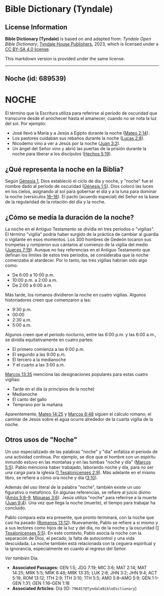 # Bible Dictionary (Tyndale)

## License Information

**Bible Dictionary (Tyndale)** is based on and adapted from: _Tyndale Open Bible Dictionary_, [Tyndale House Publishers](https://tyndaleopenresources.com/), 2023, which is licensed under a [CC BY-SA 4.0 license](https://creativecommons.org/licenses/by-sa/4.0/legalcode.en).

This markdown version is provided under the same license.



--------------------------------

## Noche (id: 689539)

NOCHE
=====

El término que la Escritura utiliza para referirse al período de oscuridad que transcurre desde el anochecer hasta el amanecer, cuando no se nota la luz del sol. Por ejemplo:

* José llevó a María y a Jesús a Egipto durante la noche ([Mateo 2:14](https://ref.ly/Matt2:14)).
* Los pastores cuidaban sus rebaños durante la noche ([Lucas 2:8](https://ref.ly/Luke2:8)).
* Nicodemo vino a ver a Jesús por la noche ([Juan 3:2](https://ref.ly/John3:2)).
* Un ángel del Señor vino y abrió las puertas de la prisión durante la noche para liberar a los discípulos ([Hechos 5:19](https://ref.ly/Acts5:19)).

¿Qué representa la noche en la Biblia?
--------------------------------------

Según [Génesis 1](https://ref.ly/Gen1:1-Gen1:31), Dios estableció el ciclo de día y noche, y "noche" fue el nombre dado al período de oscuridad ([Génesis 1:5](https://ref.ly/Gen1:5)). Dios colocó las luces en los cielos, asignando al sol para gobernar el día y a la luna para dominar la noche (versículos [16–18](https://ref.ly/Gen1:16-Gen1:18)). El pacto (acuerdo especial) del Señor es la base de la regularidad de la rotación del día y la noche.

¿Cómo se medía la duración de la noche?
---------------------------------------

La noche en el Antiguo Testamento se dividía en tres períodos o "vigilias". El término "vigilia" podría haber surgido de la práctica de cambiar al guardia o vigilante en esos momentos. Los 300 hombres de Gedeón tocaron sus trompetas y rompieron sus cántaros al comienzo de la vigilia del medio ([Jueces 7:19](https://ref.ly/Judg7:19)). Aunque no hay referencias en el Antiguo Testamento que definan los límites de estos tres períodos, se consideraba que la noche comenzaba al atardecer. Por lo tanto, las tres vigilias habrían sido algo como:

* De 6:00 a 10:00 p.m.
* 10:00 p.m. a 2:00 a.m.
* De 2:00 a 6:00 a.m.

Más tarde, los romanos dividieron la noche en cuatro vigilias. Algunos historiadores creen que comenzaron a las:

* 9:30 p.m.
* 00:00
* 2:30 a.m.
* 5:00 a.m.

Algunos creen que el período nocturno, entre las 6:00 p.m. y las 6:00 a.m., se dividía equitativamente en cuatro partes:

* El primero comienza a las 6:00 p.m.
* El segundo a las 9:00 p.m.
* El tercero a la medianoche
* Y el cuarto a las 3:00 a.m.

[Marcos 13:35](https://ref.ly/Mark13:35) menciona las designaciones populares para estas cuatro vigilias:

* Tarde en el día (a principios de la noche)
* Medianoche
* El canto del gallo
* Temprano por la mañana

Aparentemente, [Mateo 14:25](https://ref.ly/Matt14:25) y [Marcos 6:48](https://ref.ly/Mark6:48) siguen el cálculo romano; el caminar de Jesús sobre el agua ocurre alrededor de la cuarta vigilia de la noche.

Otros usos de "Noche"
---------------------

Un uso especializado de las palabras "noche" y "día" enfatiza el período de una actividad continua. Por ejemplo, se dice que el hombre con un espíritu inmundo estuvo en las montañas y en las tumbas "noche y día" ([Marcos 5:5](https://ref.ly/Mark5:5)). Pablo menciona haber trabajado, laborando noche y día, para no ser una carga para la iglesia ([1 Tesalonicenses 2:9](https://ref.ly/1Thess2:9)). Más adelante en el mismo libro, se refiere a cómo ora noche y día ([3:10](https://ref.ly/1Thess3:10)).

Además del uso literal de la palabra "noche", también existe un uso figurativo o metafórico. En algunas referencias, se refiere al juicio divino ([Amós 5:8–9,](https://ref.ly/Amos5:8-Amos5:9) [Miqueas 3:6](https://ref.ly/Mic3:6)). Jesús utiliza "noche" para referirse a la muerte ([Juan 9:4](https://ref.ly/John9:4)). Una vez que llega la noche (muerte), el tiempo para trabajar ha concluido.

Pablo compara esta era presente, que pronto terminará, con la noche que casi ha pasado ([Romanos 13:12](https://ref.ly/Rom13:12)). Nuevamente, Pablo se refiere a sí mismo y a sus lectores como hijos de la luz y del día, no de la noche y la oscuridad ([1 Tesalonicenses 5:5](https://ref.ly/1Thess5:5)). En este contexto, Pablo asocia la noche con la separación de Dios, el pecado, la falta de autocontrol y una vida descuidada. La noche también está relacionada con la ceguera espiritual y la ignorancia, especialmente en cuanto al regreso del Señor.

*Ver también* Día.

* **Associated Passages:** GEN 1:5; JDG 7:19; MIC 3:6; MAT 2:14; MAT 14:25; MRK 5:5; MRK 6:48; MRK 13:35; LUK 2:8; JHN 3:2; JHN 9:4; ACT 5:19; ROM 13:12; 1TH 2:9; 1TH 3:10; 1TH 5:5; AMO 5:8–AMO 5:9; GEN 1:1–GEN 1:31; GEN 1:16–GEN 1:18
* **Associated Articles:** Día (ID: `796457@TyndaleBibleDictionary`)

